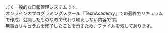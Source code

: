 ごく一般的な日報管理システムです。  
オンラインのプログラミングスクール『TechAcademy』での最終カリキュラムで作成、公開したものなので代わり映えしない内容です。  
無事カリキュラムを修了したことを示すため、ファイルを残してあります。  
